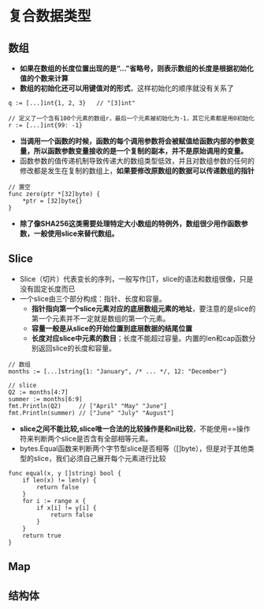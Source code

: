 # 复合数据类型

## 数组

- **如果在数组的长度位置出现的是“...”省略号，则表示数组的长度是根据初始化值的个数来计算**
- **数组的初始化还可以用键值对的形式**，这样初始化的顺序就没有关系了

```golang
q := [...]int{1, 2, 3}   // "[3]int"

// 定义了一个含有100个元素的数组r，最后一个元素被初始化为-1，其它元素都是用0初始化
r := [...]int{99: -1}
```

- **当调用一个函数的时候，函数的每个调用参数将会被赋值给函数内部的参数变量，所以函数参数变量接收的是一个复制的副本，并不是原始调用的变量。**
- 函数参数的值传递机制导致传递大的数组类型低效，并且对数组参数的任何的修改都是发生在复制的数组上，**如果要修改原数组的数据可以传递数组的指针**

```golang
// 置空
func zero(ptr *[32]byte) {
    *ptr = [32]byte{}
}
```

- **除了像SHA256这类需要处理特定大小数组的特例外，数组很少用作函数参数，一般使用slice来替代数组。**

## Slice

- Slice（切片）代表变长的序列，一般写作[]T，slice的语法和数组很像，只是没有固定长度而已
- 一个slice由三个部分构成：指针、长度和容量。
    - **指针指向第一个slice元素对应的底层数组元素的地址**，要注意的是slice的第一个元素并不一定就是数组的第一个元素。
    - **容量一般是从slice的开始位置到底层数据的结尾位置**
    - **长度对应slice中元素的数目**；长度不能超过容量。内置的len和cap函数分别返回slice的长度和容量。

```golang
// 数组
months := [...]string{1: "January", /* ... */, 12: "December"}

// slice
Q2 := months[4:7]
summer := months[6:9]
fmt.Println(Q2)     // ["April" "May" "June"]
fmt.Println(summer) // ["June" "July" "August"]
```

- **slice之间不能比较,slice唯一合法的比较操作是和nil比较**，不能使用==操作符来判断两个slice是否含有全部相等元素。
- bytes.Equal函数来判断两个字节型slice是否相等（[]byte），但是对于其他类型的slice，我们必须自己展开每个元素进行比较

```golang
func equal(x, y []string) bool {
    if len(x) != len(y) {
        return false
    }
    for i := range x {
        if x[i] != y[i] {
            return false
        }
    }
    return true
}
```

## Map

## 结构体